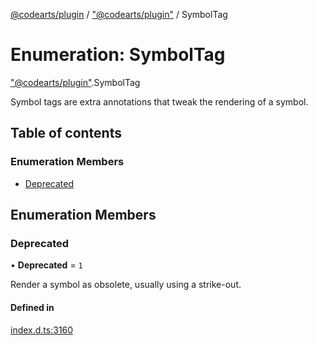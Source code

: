 [@codearts/plugin](../README.md) / ["@codearts/plugin"](../modules/_codearts_plugin_.md) / SymbolTag

# Enumeration: SymbolTag

["@codearts/plugin"](../modules/_codearts_plugin_.md).SymbolTag

Symbol tags are extra annotations that tweak the rendering of a symbol.

## Table of contents

### Enumeration Members

- [Deprecated](codearts_plugin_.SymbolTag.md#deprecated)

## Enumeration Members

### Deprecated

• **Deprecated** = ``1``

Render a symbol as obsolete, usually using a strike-out.

#### Defined in

[index.d.ts:3160](https://github.com/huaweicloud/cloudide-plugin-api/blob/03b481c/index.d.ts#L3160)
